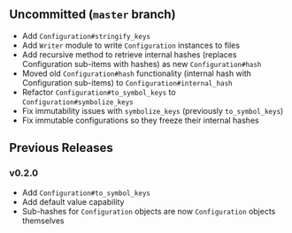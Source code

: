 ## Uncommitted (`master` branch)
- Add `Configuration#stringify_keys`
- Add `Writer` module to write `Configuration` instances to files
- Add recursive method to retrieve internal hashes (replaces Configuration sub-items with hashes) as new `Configuration#hash`
- Moved old `Configuration#hash` functionality (internal hash with Configuration sub-items) to `Configuration#internal_hash`
- Refactor `Configuration#to_symbol_keys` to `Configuration#symbolize_keys`
- Fix immutability issues with `symbolize_keys` (previously `to_symbol_keys`)
- Fix immutable configurations so they freeze their internal hashes

## Previous Releases

### v0.2.0
- Add `Configuration#to_symbol_keys`
- Add default value capability
- Sub-hashes for `Configuration` objects are now `Configuration` objects themselves
